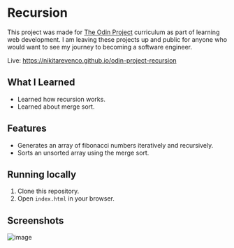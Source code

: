 # Recursion

This project was made for [The Odin Project](https://www.theodinproject.com/) curriculum as part of learning web development. I am leaving these projects up and public for anyone who would want to see my journey to becoming a software engineer. 

Live: https://nikitarevenco.github.io/odin-project-recursion

## What I Learned

- Learned how recursion works.
- Learned about merge sort.

## Features

- Generates an array of fibonacci numbers iteratively and recursively.
- Sorts an unsorted array using the merge sort.

## Running locally

1. Clone this repository.
2. Open `index.html` in your browser.

## Screenshots

![image](https://github.com/user-attachments/assets/c0a33960-7ae6-4ffb-b4eb-e096e1d9e015)
